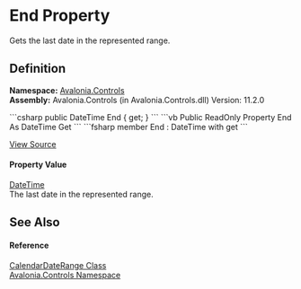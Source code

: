 # End Property


Gets the last date in the represented range.



## Definition
**Namespace:** <a href="N_Avalonia_Controls">Avalonia.Controls</a>  
**Assembly:** Avalonia.Controls (in Avalonia.Controls.dll) Version: 11.2.0

<Tabs groupId="api-code-preview">
<TabItem value="csharp" label="C#">
```csharp
public DateTime End { get; }
```
</TabItem>
<TabItem value="vb" label="VB">
```vb
Public ReadOnly Property End As DateTime
	Get
```
</TabItem>
<TabItem value="fsharp" label="F#">
```fsharp
member End : DateTime with get
```
</TabItem>
</Tabs>



<a href="https://github.com/AvaloniaUI/Avalonia/tree/master/src/Avalonia.Controls/Calendar/CalendarDateRange.cs#L22" title="View the source code">View Source</a>



#### Property Value
<a href="https://learn.microsoft.com/dotnet/api/system.datetime" target="_blank" rel="noopener noreferrer">DateTime</a>  
The last date in the represented range.

## See Also


#### Reference
<a href="T_Avalonia_Controls_CalendarDateRange">CalendarDateRange Class</a>  
<a href="N_Avalonia_Controls">Avalonia.Controls Namespace</a>  


